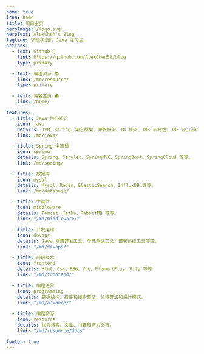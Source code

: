```yaml
---
home: true
icon: home
title: 项目主页
heroImage: /logo.svg
heroText: AlexChen's Blog
tagline: 才疏学浅的 Java 练习生
actions:
  - text: Github 🚀
    link: https://github.com/AlexChen68/blog
    type: primary

  - text: 编程资源 📚
    link: /md/resource/
    type: primary

  - text: 博客主页 🏠
    link: /home/

features:
  - title: Java 核心知识
    icon: java
    details: JVM、String、集合框架、并发框架、IO 框架、JDK 新特性、JDK 部分源码等等。
    link: /md/java/

  - title: Spring 全家桶
    icon: spring
    details: Spring、Servlet、SpringMVC、SpringBoot、SpringCloud 等等。
    link: /md/spring/

  - title: 数据库
    icon: mysql
    details: Mysql、Redis、ElasticSearch、InfluxDB 等等。
    link: /md/database/

  - title: 中间件
    icon: middleware
    details: Tomcat、Kafka、RabbitMQ 等等。
    link: "/md/middleware/"

  - title: 开发运维
    icon: devops
    details: Java 常用开发工具、单元测试工具、部署运维工具等等。
    link: "/md/devops/"

  - title: 前端技术
    icon: frontend
    details: Html、Css、ES6、Vue、ElementPlus、Vite 等等
    link: "/md/frontend/"

  - title: 编程进阶
    icon: programming
    details: 数据结构、排序和搜索算法、领域算法和设计模式。
    link: "/md/advance/"
  
  - title: 编程资源
    icon: resource
    details: 优秀博客、文章、书籍和官方文档。
    link: "/md/resource/docs"

footer: true
---
```

